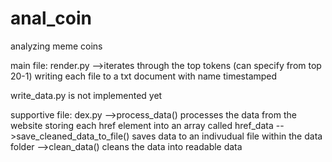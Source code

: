 # anal_coin
analyzing meme coins



main file: render.py
-->iterates through the top tokens (can specify from top 20-1)
    writing each file to a txt document with name timestamped
    
write_data.py is not implemented yet

supportive file: dex.py
-->process_data() processes the data from the website storing each href element into an array called href_data
-->save_cleaned_data_to_file() saves data to an indivudual file within the data folder
-->clean_data() cleans the data into readable data
